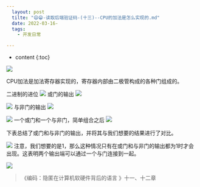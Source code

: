 ```yaml
---
  layout: post
  tilte: "😄😁-读取后端验证码-(十三)--CPU的加法是怎么实现的.md"
  date: 2022-03-16-
  tags: 
    - 开发日常

---
```



* content
{:toc}


![](https://upload-images.jianshu.io/upload_images/15312191-51098f8212fdca9d.png?imageMogr2/auto-orient/strip%7CimageView2/2/w/1240)


CPU加法是加法寄存器实现的，寄存器内部由二极管构成的各种门组成的。

二进制的进位
![](https://upload-images.jianshu.io/upload_images/15312191-c6d819db4ae95162.png?imageMogr2/auto-orient/strip%7CimageView2/2/w/1240)
或门的输出
![](https://upload-images.jianshu.io/upload_images/15312191-f4c287a1dd09205d.png?imageMogr2/auto-orient/strip%7CimageView2/2/w/1240)

![](https://upload-images.jianshu.io/upload_images/15312191-d72e2ca60e19a6a6.png?imageMogr2/auto-orient/strip%7CimageView2/2/w/1240)
与非门的输出
![](https://upload-images.jianshu.io/upload_images/15312191-92a0a1b54fde34d6.png?imageMogr2/auto-orient/strip%7CimageView2/2/w/1240)

![](https://upload-images.jianshu.io/upload_images/15312191-a498f55a2ee897e1.png?imageMogr2/auto-orient/strip%7CimageView2/2/w/1240)
一个或门和一个与非门，简单组合之后
  ![](https://upload-images.jianshu.io/upload_images/15312191-f09da0226fe8c6e1.png?imageMogr2/auto-orient/strip%7CimageView2/2/w/1240)

下表总结了或门和与非门的输出，并将其与我们想要的结果进行了对比。

![](https://upload-images.jianshu.io/upload_images/15312191-b7237b9d5fc22a62.png?imageMogr2/auto-orient/strip%7CimageView2/2/w/1240)
注意，我们想要的是1，那么这种情况只有在或门和与非门的输出都为1时才会出现。这表明两个输出端可以通过一个与门连接到一起。

![](https://upload-images.jianshu.io/upload_images/15312191-fc5cadbf01eb6917.png?imageMogr2/auto-orient/strip%7CimageView2/2/w/1240)
> 《编码：隐匿在计算机软硬件背后的语言 》十一、十二章
